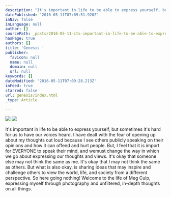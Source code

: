 ```yaml
---
description: "It's important in life to be able to express yourself, but sometimes it's hard for us to have our voices heard. I have dealt with the fear of opening up about my thoughts out loud because I see others publicly speaking on their opinions and how it can offend and hurt people. But, I feel that it is import for EVERYONE to speak their mind, and wemust change the way in which we go about expressing our thoughts and views. It's okay that someone else may not think the same as me. It's okay that I may not think the same as others. But what is also okay, is sharing ideas that may inspire and challenge others to view the world, life, and society from a different perspective. So here going nothing! Welcome to the life of Meg Culp, expressing myself through photography and unfiltered, in-depth thoughts on all things."
datePublished: '2016-05-11T07:09:51.920Z'
inNav: false
inLanguage: null
author: []
sourcePath: _posts/2016-05-11-its-important-in-life-to-be-able-to-express-yourself-but-s.md
hasPage: true
authors: []
title: 'Genesis '
publisher:
  favicon: null
  name: null
  domain: null
  url: null
keywords: []
dateModified: '2016-05-11T07:09:28.213Z'
inFeed: true
starred: false
url: genesis/index.html
_type: Article

---
```

![](https://the-grid-user-content.s3-us-west-2.amazonaws.com/a27f4d5d-5a49-4678-a2a9-ae9ecd3cad13.jpg)
![](https://the-grid-user-content.s3-us-west-2.amazonaws.com/43f7ef3b-7527-4282-948e-c82c27ca4e85.jpg)

It's important in life to be able to express yourself, but sometimes it's hard for us to have our voices heard. I have dealt with the fear of opening up about my thoughts out loud because I see others publicly speaking on their opinions and how it can offend and hurt people. But, I feel that it is import for EVERYONE to speak their mind, and wemust change the way in which we go about expressing our thoughts and views. It's okay that someone else may not think the same as me. It's okay that I may not think the same as others. But what is also okay, is sharing ideas that may inspire and challenge others to view the world, life, and society from a different perspective. So here going nothing! Welcome to the life of Meg Culp, expressing myself through photography and unfiltered, in-depth thoughts on all things.